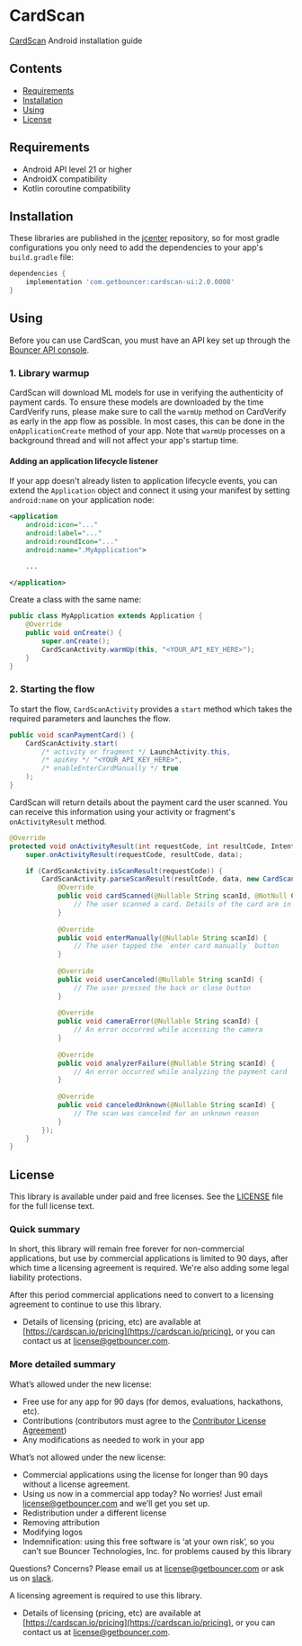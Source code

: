 # CardScan

[CardScan](https://github.com/getbouncer/cardscan-ui-android) Android installation guide

## Contents

* [Requirements](#requirements)
* [Installation](#installation)
* [Using](#using)
* [License](#license)

## Requirements

* Android API level 21 or higher
* AndroidX compatibility
* Kotlin coroutine compatibility

## Installation

These libraries are published in the [jcenter](https://jcenter.bintray.com/com/getbouncer/) repository, so for most gradle configurations you only need to add the dependencies to your app's `build.gradle` file:

```gradle
dependencies {
    implementation 'com.getbouncer:cardscan-ui:2.0.0008'
}
```

## Using

Before you can use CardScan, you must have an API key set up through the [Bouncer API console](https://api.getbouncer.com/console).

### 1. Library warmup

CardScan will download ML models for use in verifying the authenticity of payment cards. To ensure these models are downloaded by the time CardVerify runs, please make sure to call the `warmUp` method on CardVerify as early in the app flow as possible. In most cases, this can be done in the `onApplicationCreate` method of your app. Note that `warmUp` processes on a background thread and will not affect your app's startup time. 

#### Adding an application lifecycle listener

If your app doesn't already listen to application lifecycle events, you can extend the `Application` object and connect it using your manifest by setting `android:name` on your application node:

```xml
<application
    android:icon="..."
    android:label="..."
    android:roundIcon="..."
    android:name=".MyApplication">

    ...

</application>
```

Create a class with the same name:

```java
public class MyApplication extends Application {
    @Override
    public void onCreate() {
        super.onCreate();
        CardScanActivity.warmUp(this, "<YOUR_API_KEY_HERE>");
    }
}
```

### 2. Starting the flow

To start the flow, `CardScanActivity` provides a `start` method which takes the required parameters and launches the flow.

```java
public void scanPaymentCard() {
    CardScanActivity.start(
        /* activity or fragment */ LaunchActivity.this,
        /* apiKey */ "<YOUR_API_KEY_HERE>",
        /* enableEnterCardManually */ true
    );
}
```

CardScan will return details about the payment card the user scanned. You can receive this information using your activity or fragment's `onActivityResult` method.

```java
@Override
protected void onActivityResult(int requestCode, int resultCode, Intent data) {
    super.onActivityResult(requestCode, resultCode, data);

    if (CardScanActivity.isScanResult(requestCode)) {
        CardScanActivity.parseScanResult(resultCode, data, new CardScanActivityResultHandler() {
            @Override
            public void cardScanned(@Nullable String scanId, @NotNull CardScanActivityResult scanResult) {
                // The user scanned a card. Details of the card are in the `scanResult` variable.
            }
        
            @Override
            public void enterManually(@Nullable String scanId) {
                // The user tapped the `enter card manually` button
            }
        
            @Override
            public void userCanceled(@Nullable String scanId) {
                // The user pressed the back or close button
            }
        
            @Override
            public void cameraError(@Nullable String scanId) {
                // An error occurred while accessing the camera
            }
        
            @Override
            public void analyzerFailure(@Nullable String scanId) {
                // An error occurred while analyzing the payment card
            }
        
            @Override
            public void canceledUnknown(@Nullable String scanId) {
                // The scan was canceled for an unknown reason
            }
        });
    }
}
```

## License

This library is available under paid and free licenses. See the [LICENSE](https://github.com/getbouncer/cardscan-ui-android/blob/ebb299b0e1b799ec7c12aff1f535d0278d9107c1/LICENSE) file for the full license text.

### Quick summary
In short, this library will remain free forever for non-commercial applications, but use by commercial applications is limited to 90 days, after which time a licensing agreement is required. We're also adding some legal liability protections.

After this period commercial applications need to convert to a licensing agreement to continue to use this library.
* Details of licensing (pricing, etc) are available at [https://cardscan.io/pricing](https://cardscan.io/pricing), or you can contact us at [license@getbouncer.com](mailto:license@getbouncer.com).

### More detailed summary
What’s allowed under the new license:
* Free use for any app for 90 days (for demos, evaluations, hackathons, etc).
* Contributions (contributors must agree to the [Contributor License Agreement](https://github.com/getbouncer/cardscan-demo-android/blob/57102fa3e133febb6b08589185d05b3f06d5657d/Contributor%20License%20Agreement))
* Any modifications as needed to work in your app

What’s not allowed under the new license:
* Commercial applications using the license for longer than 90 days without a license agreement. 
* Using us now in a commercial app today? No worries! Just email [license@getbouncer.com](mailto:license@getbouncer.com) and we’ll get you set up.
* Redistribution under a different license
* Removing attribution
* Modifying logos
* Indemnification: using this free software is ‘at your own risk’, so you can’t sue Bouncer Technologies, Inc. for problems caused by this library

Questions? Concerns? Please email us at [license@getbouncer.com](mailto:license@getbouncer.com) or ask us on [slack](https://getbouncer.slack.com).

A licensing agreement is required to use this library.
* Details of licensing (pricing, etc) are available at [https://cardscan.io/pricing](https://cardscan.io/pricing), or you can contact us at [license@getbouncer.com](mailto:license@getbouncer.com).
